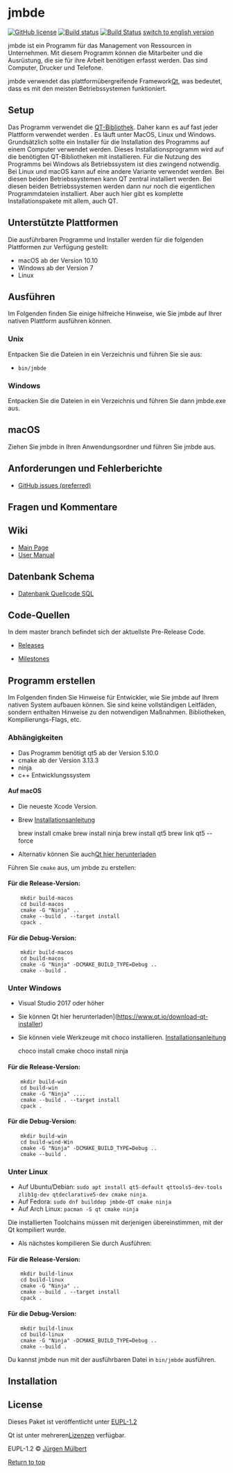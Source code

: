 # jmbde #

[![GitHub license](https://img.shields.io/badge/license-EUPL-blue.svg)](https://joinup.ec.europa.eu/page/eupl-text-11-12)
[![Build status](https://ci.appveyor.com/api/projects/status/mq9qt36e588dk7ui?svg=true)](https://ci.appveyor.com/project/jmuelbert/jmbde-qt)
[![Build Status](https://travis-ci.org/jmuelbert/jmbde-QT.svg?branch=master)](https://travis-ci.org/jmuelbert/jmbde-QT)
[switch to english version](README.md)

jmbde ist ein Programm für das Management von Ressourcen in Unternehmen. Mit
diesem Programm können die Mitarbeiter und die Ausrüstung, die sie für ihre Arbeit
benötigen erfasst werden. Das sind Computer, Drucker und Telefone.

jmbde verwendet das plattformübergreifende Framework[Qt](http://www.qt.io/download-open-source/),
was bedeutet, dass es mit den meisten Betriebssystemen funktioniert.

## Setup ##

Das Programm verwendet die [QT-Bibliothek](https://www.qt.io). Daher kann es auf
fast jeder Plattform verwendet werden . Es läuft unter MacOS, Linux und
Windows. Grundsätzlich sollte ein Installer für die Installation des Programms
auf einem Computer verwendet werden. Dieses Installationsprogramm wird auf die
benötigten QT-Bibliotheken mit installieren. Für die Nutzung des Programms bei
Windows als Betriebssystem ist dies zwingend notwendig. Bei Linux und macOS kann
auf eine andere Variante verwendet werden.  Bei diesen beiden Betriebssystemen
kann QT zentral installiert werden. Bei diesen beiden Betriebssystemen werden dann
nur noch die eigentlichen Programmdateien installiert. Aber auch hier gibt es
komplette Installationspakete mit allem, auch QT.

## Unterstützte Plattformen ##

Die ausführbaren Programme und Installer werden für die folgenden Plattformen zur
Verfügung gestellt:

- macOS ab der Version 10.10
- Windows ab der Version 7
- Linux


## Ausführen ##

Im Folgenden finden Sie einige hilfreiche Hinweise, wie Sie jmbde auf Ihrer nativen
Plattform ausführen können.

### Unix ###

Entpacken Sie die Dateien in ein Verzeichnis und führen Sie sie aus:

- `bin/jmbde`

### Windows ###

Entpacken Sie die Dateien in ein Verzeichnis und führen Sie dann jmbde.exe aus.

## macOS ###

Ziehen Sie jmbde in Ihren Anwendungsordner und führen Sie jmbde aus.

## Anforderungen und Fehlerberichte ##

- [GitHub issues (preferred)](https://github.com/jmuelbert/jmbde-QT/issues)

## Fragen und Kommentare ##

## Wiki ##

- [Main Page](https://github.com/jmuelbert/jmbde-QT/wiki)
- [User Manual](http://jmuelbert.github.io/jmbde-QT/)

## Datenbank Schema ##

- [Datenbank Quellcode SQL](docs/database-design.md)

## Code-Quellen ## 

In dem master branch befindet sich der aktuellste Pre-Release Code.

- [Releases](https://github.com/jmuelbert/jmbde-QT/releases)

- [Milestones](https://github.com/jmuelbert/jmbde-QT/milestones)

## Programm erstellen ##

Im Folgenden finden Sie Hinweise für Entwickler, wie Sie jmbde auf Ihrem 
nativen System aufbauen können. Sie sind keine vollständigen Leitfäden, sondern 
enthalten Hinweise zu den notwendigen Maßnahmen. Bibliotheken, 
Kompilierungs-Flags, etc.

### Abhängigkeiten ##

- Das Programm benötigt qt5 ab der Version 5.10.0
- cmake ab der Version 3.13.3
- ninja
- c++ Entwicklungssystem

#### Auf macOS #####

- Die neueste Xcode Version.
- Brew [Installationsanleitung](https://brew.sh)

    brew install cmake
    brew install ninja
    brew install qt5 
    brew link qt5 --force

- Alternativ können Sie auch[Qt hier herunterladen](https://www.qt.io/download-qt-installer)

Führen Sie `cmake` aus, um jmbde zu erstellen:

#### Für die Release-Version: ####

        mkdir build-macos
        cd build-macos
        cmake -G "Ninja" .. 
        cmake --build . --target install
        cpack .

#### Für die Debug-Version: ####

        mkdir build-macos
        cd build-macos
        cmake -G "Ninja" -DCMAKE_BUILD_TYPE=Debug .. 
        cmake --build .         

### Unter Windows ###

- Visual Studio 2017 oder höher
- Sie können Qt hier herunterladen](https://www.qt.io/download-qt-installer)
- Sie können viele Werkzeuge mit choco installieren. [Installationsanleitung](https://chocolatey.org/install#installing-chocolatey)
  
    choco install cmake
    choco install ninja

#### Für die Release-Version: ####

        mkdir build-win
        cd build-win
        cmake -G "Ninja" .... 
        cmake --build . --target install
        cpack .

#### Für die Debug-Version: ####
        mkdir build-win
        cd build-wind-Win
        cmake -G "Ninja" -DCMAKE_BUILD_TYPE=Debug .. 
        cmake --build .     

### Unter Linux ###

- Auf Ubuntu/Debian: `sudo apt install qt5-default qttools5-dev-tools zlib1g-dev qtdeclarative5-dev cmake ninja`.
- Auf Fedora: `sudo dnf builddep jmbde-QT cmake ninja`
- Auf Arch Linux: `pacman -S qt cmake ninja`

Die installierten Toolchains müssen mit derjenigen übereinstimmen, mit der Qt
kompiliert wurde.

- Als nächstes kompilieren Sie durch Ausführen:

#### Für die Release-Version: ####

        mkdir build-linux
        cd build-linux
        cmake -G "Ninja" .. 
        cmake --build . --target install
        cpack .

#### Für die Debug-Version: ####

        mkdir build-linux
        cd build-linux
        cmake -G "Ninja" -DCMAKE_BUILD_TYPE=Debug .. 
        cmake --build .

Du kannst jmbde nun mit der ausführbaren Datei in `bin/jmbde` ausführen.

## Installation ##

## License ##

Dieses Paket ist veröffentlicht unter [EUPL-1.2](https://joinup.ec.europa.eu/page/eupl-text-11-12)

Qt ist unter mehreren[Lizenzen](https://www.qt.io/licensing/) verfügbar.


EUPL-1.2 © [Jürgen Mülbert](https:/github.com/jmuelbert/jmbde-QT)

[Return to top](#top)
